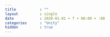 ```yaml
---
title           : ""
layout          : single
date            : 2020-01-01 + T + 00:00 + :00
categories      : "Unity"
hidden          : true
---
```

